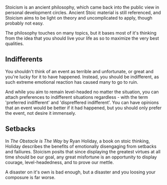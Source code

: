 Stoicism is an ancient philosophy, which came back into the public view in personal development circles. Ancient Stoic material is still referenced, and Stoicism aims to be light on theory and uncomplicated to apply, though probably not easy.

The philosophy touches on many topics, but it bases most of it's thinking from the idea that you should live your life as so to maximize the very best qualities.

## Indifferents

You shouldn't think of an event as terrible and unfortunate, or great and you're lucky for it to have happened. Instead, you should be indifferent, as such extreme emotional reaction has caused many to go to ruin.

And while you aim to remain level-headed no matter the situation, you can attach preferences to indifferent situations regardless - with the term 'preferred indifferent' and 'dispreffered indifferent'. You can have opinions that an event would be better if it had happened, but you should only prefer the event, not desire it immensely.

## Setbacks

In _The Obstacle is The Way_ by Ryan Holiday, a book on stoic thinking, Holiday describes the benefits of emotionally disengaging from setbacks and failiures. Stoicism posits that since displaying the greatest virtues at all time should be our goal, any great misfortune is an opportunity to display courage, level-headedness, and to prove our mettle.

A disaster on it's own is bad enough, but a disaster and you loosing your composure is far worse. 